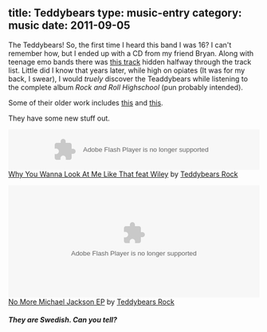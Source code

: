 title: Teddybears
type: music-entry
category: music
date: 2011-09-05
---

The Teddybears! So, the first time I heard this band I was 16? I can't remember how, but I ended up with a CD from my friend Bryan. Along with teenage emo bands there was [this track][yours_to_keep] hidden halfway through the track list. Little did I know that years later, while high on opiates (It was for my back, I swear), I would _truely_ discover the Teaddybears while listening to the complete album _Rock and Roll Highschool_ (pun probably intended).

Some of their older work includes [this][punk] and [this][cobra_style].

They have some new stuff out.

<object height="81" width="100%"> <param name="movie" value="http://player.soundcloud.com/player.swf?url=http%3A%2F%2Fapi.soundcloud.com%2Ftracks%2F17691377"></param> <param name="allowscriptaccess" value="always"></param> <embed allowscriptaccess="always" height="81" src="http://player.soundcloud.com/player.swf?url=http%3A%2F%2Fapi.soundcloud.com%2Ftracks%2F17691377" type="application/x-shockwave-flash" width="100%"></embed> </object>  <span><a
href="http://soundcloud.com/teddybearsrock/why-you-wanna-look-at-me-like-feat-wiley">Why You Wanna Look At Me Like That feat Wiley</a> by <a href="http://soundcloud.com/teddybearsrock">Teddybears Rock</a></span>

<object height="225" width="100%"> <param name="movie" value="http://player.soundcloud.com/player.swf?url=http%3A%2F%2Fapi.soundcloud.com%2Fplaylists%2F886977"></param> <param name="allowscriptaccess" value="always"></param> <embed allowscriptaccess="always" height="225" src="http://player.soundcloud.com/player.swf?url=http%3A%2F%2Fapi.soundcloud.com%2Fplaylists%2F886977" type="application/x-shockwave-flash" width="100%"></embed> </object>  <span><a
href="http://soundcloud.com/teddybearsrock/sets/no-more-michael-jackson-ep">No More Michael Jackson EP</a> by <a href="http://soundcloud.com/teddybearsrock">Teddybears Rock</a></span>


##### They are Swedish. Can you tell?

[cobra_style]:http://www.youtube.com/watch?v=mBTSG_Tryhc
[yours_to_keep]:http://www.youtube.com/watch?v=fONW4gZ5IXo
[punk]:http://www.youtube.com/watch?v=eGihQlq-SM8
